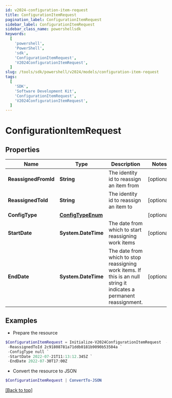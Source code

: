 ```yaml
---
id: v2024-configuration-item-request
title: ConfigurationItemRequest
pagination_label: ConfigurationItemRequest
sidebar_label: ConfigurationItemRequest
sidebar_class_name: powershellsdk
keywords:
  [
    'powershell',
    'PowerShell',
    'sdk',
    'ConfigurationItemRequest',
    'V2024ConfigurationItemRequest',
  ]
slug: /tools/sdk/powershell/v2024/models/configuration-item-request
tags:
  [
    'SDK',
    'Software Development Kit',
    'ConfigurationItemRequest',
    'V2024ConfigurationItemRequest',
  ]
---
```


# ConfigurationItemRequest

## Properties

| Name | Type | Description | Notes |
| --- | --- | --- | --- |
| **ReassignedFromId** | **String** | The identity id to reassign an item from | [optional] |
| **ReassignedToId** | **String** | The identity id to reassign an item to | [optional] |
| **ConfigType** | [**ConfigTypeEnum**](config-type-enum) |  | [optional] |
| **StartDate** | **System.DateTime** | The date from which to start reassigning work items | [optional] |
| **EndDate** | **System.DateTime** | The date from which to stop reassigning work items. If this is an null string it indicates a permanent reassignment. | [optional] |

## Examples

- Prepare the resource

```powershell
$ConfigurationItemRequest = Initialize-V2024ConfigurationItemRequest  -ReassignedFromId 2c91808781a71ddb0181b9090b5c504e `
 -ReassignedToId 2c91808781a71ddb0181b9090b53504a `
 -ConfigType null `
 -StartDate 2022-07-21T11:13:12.345Z `
 -EndDate 2022-07-30T17:00Z
```

- Convert the resource to JSON

```powershell
$ConfigurationItemRequest | ConvertTo-JSON
```

[[Back to top]](#)
